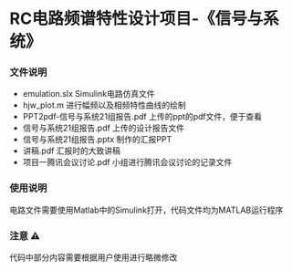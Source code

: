 # RC电路频谱特性设计项目-《信号与系统》

### 文件说明
+ emulation.slx Simulink电路仿真文件
+ hjw_plot.m 进行幅频以及相频特性曲线的绘制
+ PPT2pdf-信号与系统21组报告.pdf 上传的ppt的pdf文件，便于查看
+ 信号与系统21组报告.pdf 上传的设计报告文件
+ 信号与系统21组报告.pptx 制作的汇报PPT
+ 讲稿.pdf 汇报时的大致讲稿
+ 项目一腾讯会议讨论.pdf 小组进行腾讯会议讨论的记录文件

### 使用说明
电路文件需要使用Matlab中的Simulink打开，代码文件均为MATLAB运行程序

### 注意 ⚠
代码中部分内容需要根据用户使用进行略微修改